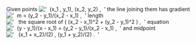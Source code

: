 Given points
!['  (x\_1 , y\_1), (x\_2, y\_2) ,  '](../dictionary/equation_images/1646.1..png)
the line joining them has gradient
!['  m = (y\_2 - y\_1)/(x\_2 - x\_1) ,  '](../dictionary/equation_images/1646.2..png)
length !['   the square root of (
(x\_2 - x\_1)\^2 + (y\_2 - y\_1)\^2 ) ,  '](../dictionary/equation_images/1646.3..png)
equation
!['  (y - y\_1)/(x - x\_1) = (y\_2 - y\_1)/(x\_2 - x\_1) ,  '](../dictionary/equation_images/1646.4..png)
and midpoint
!['   (x\_1 + x\_2)/(2) , (y\_1 + y\_2)/(2) .  '](../dictionary/equation_images/1646.5..png)
